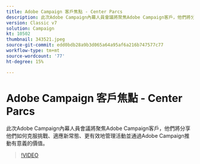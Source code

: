 ```yaml
---
title: Adobe Campaign 客戶焦點 - Center Parcs
description: 此次Adobe Campaign內幕人員會議將聚焦Adobe Campaign客戶，他們將分享他們如何克服挑戰、適應新常態、變得更多……（說明應介於60到160個字元之間）
version: Classic v7
solution: Campaign
kt: 10502
thumbnail: 343521.jpeg
source-git-commit: edd0bdb28a9b3d065a64a95af6a216b747577c77
workflow-type: tm+mt
source-wordcount: '77'
ht-degree: 15%

---
```


# Adobe Campaign 客戶焦點 - Center Parcs

此次Adobe Campaign內幕人員會議將聚焦Adobe Campaign客戶，他們將分享他們如何克服挑戰、適應新常態、更有效地管理活動並通過Adobe Campaign推動有意義的價值。

>[!VIDEO](https://video.tv.adobe.com/v/343521/?quality=12&learn=on)
